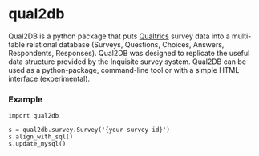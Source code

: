 # qual2db
Qual2DB is a python package that puts [Qualtrics](http://www.qualtrics.com/) survey data into a multi-table relational database (Surveys, Questions, Choices, Answers, Respondents, Responses). Qual2DB was designed to replicate the useful data structure provided by the Inquisite survey system. Qual2DB can be used as a python-package, command-line tool or with a simple HTML interface (experimental).

### Example
    import qual2db
    
    s = qual2db.survey.Survey('{your survey id}')
    s.align_with_sql()
    s.update_mysql()
